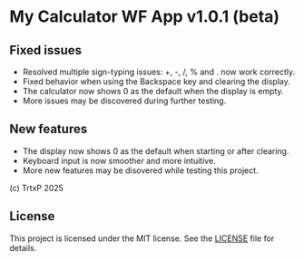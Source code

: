 # My Calculator WF App v1.0.1 (beta)

## Fixed issues
- Resolved multiple sign-typing issues: +, -, /, % and . now work correctly.
- Fixed behavior when using the Backspace key and clearing the display.
- The calculator now shows 0 as the default when the display is empty.
- More issues may be discovered during further testing.

## New features
- The display now shows 0 as the default when starting or after clearing.
- Keyboard input is now smoother and more intuitive.
- More new features may be disovered while testing this project.

(c) TrtxP 2025 

## License 

This project is licensed under the MIT license. See the [LICENSE](LICENSE) file for details.
